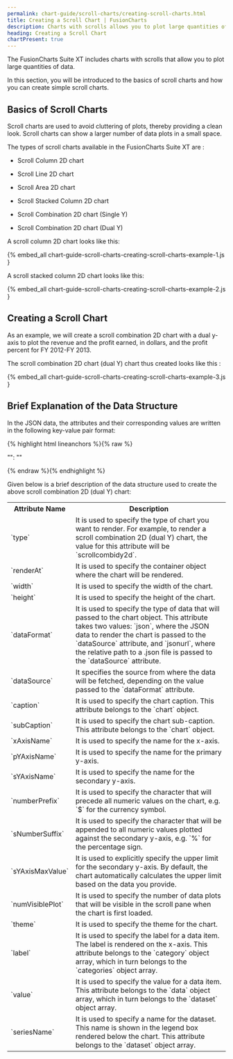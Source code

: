 ```yaml
---
permalink: chart-guide/scroll-charts/creating-scroll-charts.html
title: Creating a Scroll Chart | FusionCharts
description: Charts with scrolls allows you to plot large quantities of data. They are also used to avoid cluttering of plots.
heading: Creating a Scroll Chart
chartPresent: true
---
```


The FusionCharts Suite XT includes charts with scrolls that allow you to plot large quantities of data.

In this section, you will be introduced to the basics of scroll charts and how you can create simple scroll charts.

## Basics of Scroll Charts

Scroll charts are used to avoid cluttering of plots, thereby providing a clean look. Scroll charts can show a larger number of data plots in a small space.

The types of scroll charts available in the  FusionCharts Suite XT are :

* Scroll Column 2D chart

* Scroll Line 2D chart

* Scroll Area 2D chart

* Scroll Stacked Column 2D chart

* Scroll Combination 2D chart (Single Y)

* Scroll Combination 2D chart (Dual Y)

A scroll column 2D chart looks like this:

{% embed_all chart-guide-scroll-charts-creating-scroll-charts-example-1.js }

A scroll stacked column 2D chart looks like this:

{% embed_all chart-guide-scroll-charts-creating-scroll-charts-example-2.js }

## Creating a Scroll Chart

As an example, we will create a scroll combination 2D chart with a dual y-axis to plot the revenue and the profit earned, in dollars, and the profit percent for FY 2012-FY 2013.

The scroll combination 2D chart (dual Y) chart thus created looks like this :

{% embed_all chart-guide-scroll-charts-creating-scroll-charts-example-3.js }





## Brief Explanation of the Data Structure

In the JSON data, the attributes and their corresponding values are written in the following key-value pair format:

{% highlight html lineanchors %}{% raw %}

"<attributeName>": "<value>"

{% endraw %}{% endhighlight %}

Given below is a brief description of the data structure used to create the above scroll combination 2D (dual Y) chart:

<table>
  <tr>
    <th>Attribute Name</th>
    <th>Description</th>
  </tr>
  <tr>
    <td>`type`</td>
    <td>It is used to specify the type of chart you want to render. For example, to render a scroll combination 2D (dual Y) chart, the value for this attribute will be `scrollcombidy2d`.</td>
  </tr>
  <tr>
    <td>`renderAt`</td>
    <td>It is used to specify the container object where the chart will be rendered.</td>
  </tr>
  <tr>
    <td>`width`</td>
    <td>It is used to specify the width of the chart.</td>
  </tr>
  <tr>
    <td>`height`</td>
    <td>It is used to specify the height of the chart.</td>
  </tr>
  <tr>
    <td>`dataFormat`</td>
    <td>It is used to specify the type of data that will passed to the chart object. This attribute takes two values: `json`, where the JSON data to render the chart is passed to the `dataSource` attribute, and `jsonurl`, where the relative path to a .json file is passed to the `dataSource` attribute.</td>
  </tr>
  <tr>
    <td>`dataSource`</td>
    <td>It specifies the source from where the data will be fetched, depending on the value passed to the `dataFormat` attribute.</td>
  </tr>
  <tr>
    <td>`caption`</td>
    <td>It is used to specify the chart caption. This attribute belongs to the `chart` object.</td>
  </tr>
  <tr>
    <td>`subCaption`</td>
    <td>It is used to specify the chart sub-caption. This attribute belongs to the `chart` object.</td>
  </tr>
  <tr>
    <td>`xAxisName`</td>
    <td>It is used to specify the name for the x-axis.</td>
  </tr>
  <tr>
    <td>`pYAxisName`</td>
    <td>It is used to specify the name for the primary y-axis.</td>
  </tr>
  <tr>
    <td>`sYAxisName`</td>
    <td>It is used to specify the name for the secondary y-axis.</td>
  </tr>
  <tr>
    <td>`numberPrefix`</td>
    <td>It is used to specify the character that will precede all numeric values on the chart, e.g. `$` for the currency symbol.</td>
  </tr>
  <tr>
    <td>`sNumberSuffix`</td>
    <td>It is used to specify the character that will be appended to all numeric values plotted against the secondary y-axis, e.g. `%` for the percentage sign.</td>
  </tr>
  <tr>
    <td>`sYAxisMaxValue`</td>
    <td>It is used to explicitly specify the upper limit for the secondary y-axis. By default, the chart automatically calculates the upper limit based on the data you provide.</td>
  </tr>
  <tr>
    <td>`numVisiblePlot`</td>
    <td>It is used to specify the number of data plots that will be visible in the scroll pane when the chart is first loaded.</td>
  </tr>
  <tr>
    <td>`theme`</td>
    <td>It is used to specify the theme for the chart.</td>
  </tr>
  <tr>
    <td>`label`</td>
    <td>It is used to specify the label for a data item. The label is rendered on the x-axis. This attribute belongs to the `category` object array, which in turn belongs to the `categories` object array.</td>
  </tr>
  <tr>
    <td>`value`</td>
    <td>It is used to specify the value for a data item. This attribute belongs to the `data` object array, which in turn belongs to the `dataset` object array.</td>
  </tr>
  <tr>
    <td>`seriesName`</td>
    <td>It is used to specify a name for the dataset. This name is shown in the legend box rendered below the chart. This attribute belongs to the `dataset` object array.</td>
  </tr>
</table>